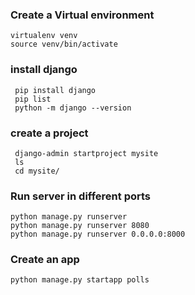 ### Create a Virtual environment
```
virtualenv venv
source venv/bin/activate
```

### install django 
```
 pip install django
 pip list
 python -m django --version
```


### create a project 
```
 django-admin startproject mysite
 ls
 cd mysite/
```
 
### Run server in different ports 

```
python manage.py runserver
python manage.py runserver 8080
python manage.py runserver 0.0.0.0:8000
```


### Create an app

```
python manage.py startapp polls
```


 